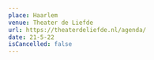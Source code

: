 ```yaml
---
place: Haarlem
venue: Theater de Liefde
url: https://theaterdeliefde.nl/agenda/
date: 21-5-22
isCancelled: false
---
```

